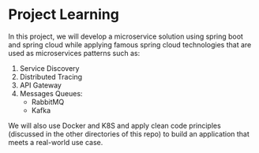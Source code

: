 # Project Learning

In this project, we will develop a microservice solution using spring boot and spring cloud while applying famous spring cloud technologies that are used as microservices patterns such as:

1. Service Discovery
2. Distributed Tracing
3. API Gateway
4. Messages Queues:
	* RabbitMQ
	* Kafka

We will also use Docker and K8S and apply clean code principles (discussed in the other directories of this repo) to build an application that meets a real-world use case.


